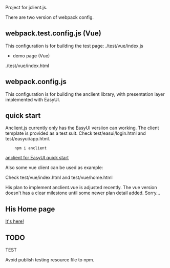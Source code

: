 Project for jclient.js.

There are two version of webpack config.

## webpack.test.config.js (Vue)

This configuration is for building the test page: ./test/vue/index.js

- demo page (Vue)

./test/vue/index.html

## webpack.config.js

This configuration is for building the anclient library, with presentation layer
implemented with EasyUI.

## quick start

Anclient.js currently only has the EasyUI versiion can working. The client template
is provided as a test suit. Check test/easui/login.html and test/easyui/app.html.

~~~
    npm i anclient
~~~

[anclient for EasyUI quick start](https://odys-z.github.io/notes/jclient/quick-start.html#qickstart-jeasy)

Also some vue client can be used as example:

Check test/vue/index.html and test/vue/home.html

His plan to implement anclient.vue is adjusted recently. The vue version doesn't
has a clear milestone until some newer plan detail added. Sorry...

## His Home page

[It's here!](https://odys-z.github.io)

## TODO

TEST

Avoid publish testing resource file to npm.
